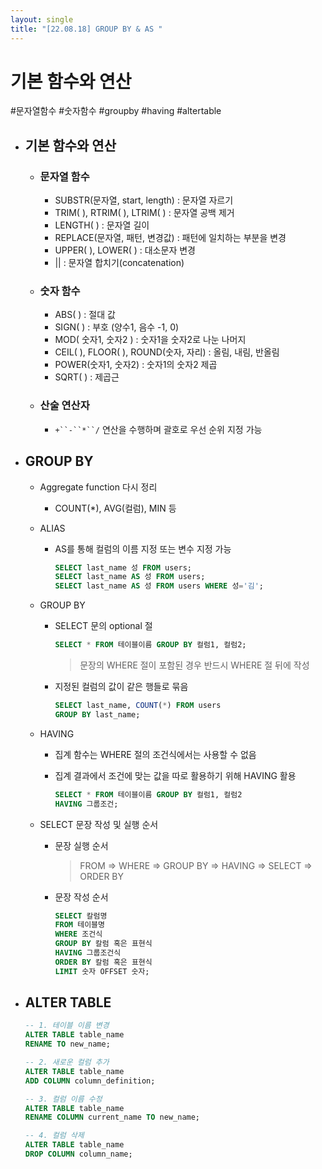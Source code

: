 ```yaml
---
layout: single
title: "[22.08.18] GROUP BY & AS "
---
```

# 기본 함수와 연산

#문자열함수 #숫자함수 #groupby #having #altertable



- ## 기본 함수와 연산

  - ### 문자열 함수

    - SUBSTR(문자열, start, length) : 문자열 자르기
    - TRIM( ), RTRIM( ), LTRIM( ) : 문자열 공백 제거
    - LENGTH( ) : 문자열 길이
    - REPLACE(문자열, 패턴, 변경값) : 패턴에 일치하는 부분을 변경
    - UPPER( ), LOWER( ) : 대소문자 변경
    - || : 문자열 합치기(concatenation)

    

  - ### 숫자 함수

    - ABS( ) : 절대 값
    - SIGN( ) : 부호 (양수1, 음수 -1, 0)
    - MOD( 숫자1, 숫자2 ) : 숫자1을 숫자2로 나눈 나머지
    - CEIL( ), FLOOR( ), ROUND(숫자, 자리) : 올림, 내림, 반올림
    - POWER(숫자1, 숫자2) : 숫자1의 숫자2 제곱
    - SQRT( ) : 제곱근

    

  - ### 산술 연산자

    - `+``-``*``/` 연산을 수행하며 괄호로 우선 순위 지정 가능

    

    

- ## GROUP BY

  - Aggregate function 다시 정리

    - COUNT(*), AVG(컬럼), MIN 등

  - ALIAS

    - AS를 통해 컬럼의 이름 지정 또는 변수 지정 가능

      ```sql
      SELECT last_name 성 FROM users;
      SELECT last_name AS 성 FROM users;
      SELECT last_name AS 성 FROM users WHERE 성='김';
      ```

  - GROUP BY

    - SELECT 문의 optional 절

      ```sql
      SELECT * FROM 테이블이름 GROUP BY 컬럼1, 컬럼2;
      ```

      > 문장의 WHERE 절이 포함된 경우 반드시 WHERE 절 뒤에 작성

    - 지정된 컬럼의 값이 같은 행들로 묶음

      ```sql
      SELECT last_name, COUNT(*) FROM users
      GROUP BY last_name;
      ```

  - HAVING

    - 집계 함수는 WHERE 절의 조건식에서는 사용할 수 없음

    - 집계 결과에서 조건에 맞는 값을 따로 활용하기 위해 HAVING 활용

      ```sql
      SELECT * FROM 테이블이름 GROUP BY 컬럼1, 컬럼2
      HAVING 그룹조건;
      ```

  - SELECT 문장 작성 및 실행 순서

    - 문장 실행 순서

      > FROM => WHERE => GROUP BY => HAVING => SELECT => ORDER BY

    - 문장 작성 순서

      ```sql
      SELECT 칼럼명
      FROM 테이블명
      WHERE 조건식
      GROUP BY 칼럼 혹은 표현식
      HAVING 그룹조건식
      ORDER BY 칼럼 혹은 표현식
      LIMIT 숫자 OFFSET 숫자;
      ```

  

  

- ## ALTER TABLE

  ```sql
  -- 1. 테이블 이름 변경
  ALTER TABLE table_name
  RENAME TO new_name;
  
  -- 2. 새로운 컬럼 추가
  ALTER TABLE table_name
  ADD COLUMN column_definition;
  
  -- 3. 컬럼 이름 수정
  ALTER TABLE table_name
  RENAME COLUMN current_name TO new_name;
  
  -- 4. 컬럼 삭제
  ALTER TABLE table_name
  DROP COLUMN column_name;

